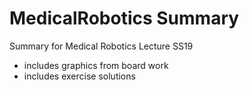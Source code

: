 # MedicalRobotics Summary
Summary for Medical Robotics Lecture SS19
* includes graphics from board work
* includes exercise solutions

